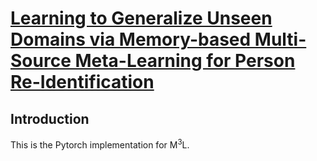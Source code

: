 # [Learning to Generalize Unseen Domains via Memory-based Multi-Source Meta-Learning for Person Re-Identification](https://arxiv.org/abs/2012.00417)

## Introduction
This is the Pytorch implementation for M$^3$L.